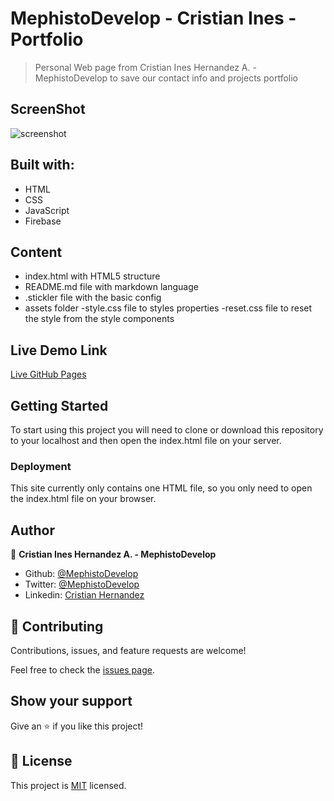 # MephistoDevelop - Cristian Ines - Portfolio

> Personal Web page from Cristian Ines Hernandez A. - MephistoDevelop to save our contact info and projects portfolio

## ScreenShot

![screenshot](./portfolionew.gif)

## Built with:

- HTML
- CSS
- JavaScript
- Firebase

## Content

- index.html with HTML5 structure
- README.md file with markdown language
- .stickler file with the basic config
- assets folder
  -style.css file to styles properties
  -reset.css file to reset the style from the style components
  
## Live Demo Link

[Live GitHub Pages](https://mephistodevelop.github.io/MephistoDevelop_webpage/public/index.html)

## Getting Started
To start using this project you will need to clone or download this repository to your localhost and then open the index.html file on your server.

### Deployment

This site currently only contains one HTML file, so you only need to open the index.html file on your browser.

## Author

👤 **Cristian Ines Hernandez A. - MephistoDevelop**

- Github: [@MephistoDevelop](https://github.com/MephistoDevelop)
- Twitter: [@MephistoDevelop](https://twitter.com/MephistoDevelop)
- Linkedin: [Cristian Hernandez](https://www.linkedin.com/in/cristian-hernandez1992/)

## 🤝 Contributing

Contributions, issues, and feature requests are welcome!

Feel free to check the [issues page](issues/).

## Show your support

Give an ⭐️ if you like this project!

## 📝 License

This project is [MIT](lic.url) licensed.

